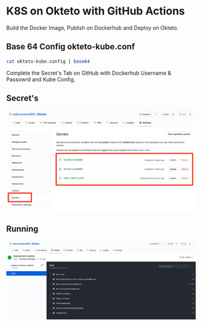 # K8S on Okteto with GitHub Actions

Build the Docker Image, Publish on Dockerhub and Deploy on Okteto.

## Base 64 Config okteto-kube.conf

```bash
cat okteto-kube.config | base64
```
Complete the Secret's Tab on GitHub with Dockerhub Username & Passowrd and Kube Config.

## Secret's

<p align="center">
<img src="screenshots/Okteto.jpg" width="600" >
</p>

## Running

<p align="center">
<img src="screenshots/Actions.jpg" width="600" >
</p>